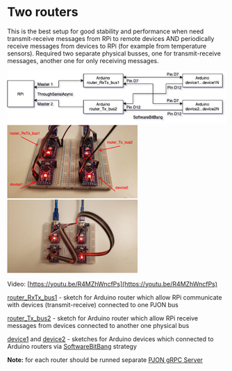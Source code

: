 # Two routers

This is the best setup for good stability and performance when need transmit-receive messages from RPi to remote devices AND periodically receive messages from devices to RPi (for example from temperature sensors). Required two separate physical busses, one for transmit-receive messages, another one for only receiving messages.

![Diagram](images/PJON-gRPC_two_routers.jpg)
[<img src="images/PJON-gRPC_two_routers_photo1.jpg" alt="PJON-gRPC_two_routers" width="300"/>](images/PJON-gRPC_two_routers_photo1.jpg) [<img src="images/PJON-gRPC_two_routers_photo2.jpg" alt="PJON-gRPC_two_routers" width="300"/>](images/PJON-gRPC_two_routers_photo2.jpg)

Video: [https://youtu.be/R4MZhWncfPs](https://youtu.be/R4MZhWncfPs)

[router_RxTx_bus1](router_RxTx_bus1) - sketch for Arduino router which allow RPi communicate with devices (transmit-receive) connected to one PJON bus

[router_Tx_bus2](router_Tx_bus2) - sketch for Arduino router which allow RPi receive messages from devices connected to another one physical bus

[device1](device1) and [device2](device2) - sketches for Arduino devices which connected to Arduino routers via [SoftwareBitBang](https://github.com/gioblu/PJON/tree/master/src/strategies/SoftwareBitBang) strategy

**Note:** for each router should be runned separate [PJON gRPC Server](../../../server)
